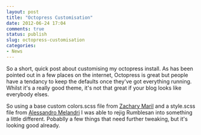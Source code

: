 ```yaml
---
layout: post
title: "Octopress Customisation"
date: 2012-06-24 17:04
comments: true
status: publish
slug: octopress-customisation
categories:
- News
---
```


So a short, quick post about customising my octopress install. As has been pointed out in a few places on the internet, Octopress is great but people have a tendancy to keep the defaults once they've got everything running. Whilst it's a really good theme, it's not that great if your blog looks like everybody elses.

So using a base custom colors.scss file from [Zachary Maril](http://zacharymaril.com/blog/2012/02/24/please-please-octopress/) and a style.scss file from [Alessandro Melandri](http://melandri.net/2012/02/14/octopress-theme-customization/) I was able to rejig Rumblesan into something a little different. Pobablly a few things that need further tweaking, but it's looking good already.

